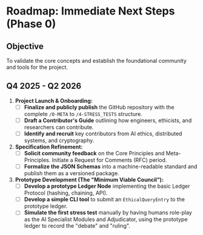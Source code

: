 # Roadmap: Immediate Next Steps (Phase 0)

## Objective
To validate the core concepts and establish the foundational community and tools for the project.

## Q4 2025 - Q2 2026
1.  **Project Launch & Onboarding:**
    *   [ ] **Finalize and publicly publish** the GitHub repository with the complete `/0-META` to `/4-STRESS_TESTS` structure.
    *   [ ] **Draft a Contributor's Guide** outlining how engineers, ethicists, and researchers can contribute.
    *   [ ] **Identify and recruit** key contributors from AI ethics, distributed systems, and cryptography.

2.  **Specification Refinement:**
    *   [ ] **Solicit community feedback** on the Core Principles and Meta-Principles. Initiate a Request for Comments (RFC) period.
    *   [ ] **Formalize the JSON Schemas** into a machine-readable standard and publish them as a versioned package.

3.  **Prototype Development (The "Minimum Viable Council"):**
    *   [ ] **Develop a prototype Ledger Node** implementing the basic Ledger Protocol (hashing, chaining, API).
    *   [ ] **Develop a simple CLI tool** to submit an `EthicalQueryEntry` to the prototype ledger.
    *   [ ] **Simulate the first stress test** manually by having humans role-play as the AI Specialist Modules and Adjudicator, using the prototype ledger to record the "debate" and "ruling".
